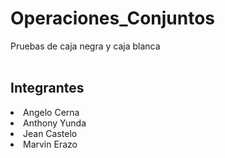 # Operaciones_Conjuntos
Pruebas de caja negra y caja blanca
<br>
<br>
## Integrantes

<li>Angelo Cerna</li>
<li>Anthony Yunda</li>
<li>Jean Castelo</li>
<li>Marvin Erazo</li>
